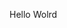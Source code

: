 Hello Wolrd

















































































































































































































































































































































































































































































































































































































































































































































































































































































































































































































































































































































































































































































































































































































































































































































































































































